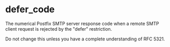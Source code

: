 # defer_code 


The numerical Postfix SMTP server response code when a remote SMTP
client request is rejected by the "defer" restriction.



Do not change this unless you have a complete understanding of RFC 5321.



